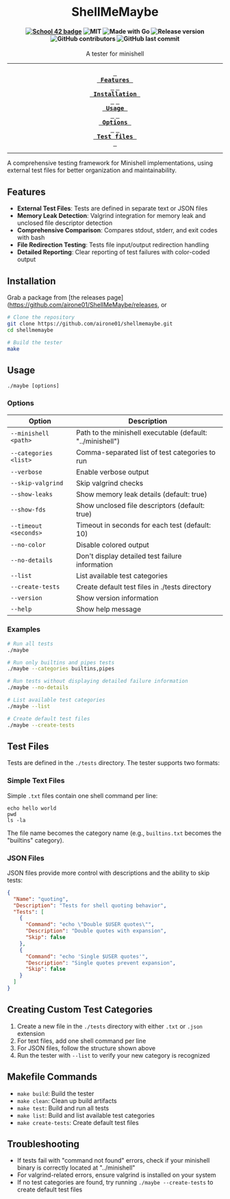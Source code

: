 <h1 align="center">
  ShellMeMaybe
</h2>

<h4 align="center">
  <a href="https://profile.intra.42.fr/users/elagouch"><img alt="School 42 badge" src="https://img.shields.io/badge/-elagouch-020617?style=flat-square&labelColor=020617&color=5a45fe&logo=42"></a>
  <img alt="MIT" src="https://img.shields.io/badge/License-MIT-ef00c7?style=flat-square&logo=creativecommons&logoColor=fff&labelColor=020617">
  <img alt="Made with Go" src="https://img.shields.io/badge/Made_with-Go-ff2b89?style=flat-square&logo=go&logoColor=fff&labelColor=020617">
  <img alt="Release version" src="https://img.shields.io/github/v/release/airone01/shellmemaybe?style=flat-square&logo=nixos&logoColor=fff&label=Release&labelColor=020617&color=ff8059">
  <img alt="GitHub contributors" src="https://img.shields.io/github/contributors-anon/airone01/shellmemaybe?style=flat-square&logo=github&labelColor=020617&color=ffc248&label=Contributors">
  <img alt="GitHub last commit" src="https://img.shields.io/github/last-commit/airone01/shellmemaybe?style=flat-square&logo=github&labelColor=020617&color=f9f871&label=Last%20commit">
</h4>

<div align="center">
  A tester for minishell
</div>

---

<div align="center"><p>

[Features]: #features
[Installation]: #installation
[Usage]: #usage
[Options]: #options
[Test files]: #test-files

**[<kbd> <br> Features <br> </kbd>][Features]**
**[<kbd> <br> Installation <br> </kbd>][Installation]**
**[<kbd> <br> Usage <br> </kbd>][Usage]**
**[<kbd> <br> Options <br> </kbd>][Options]**
**[<kbd> <br> Test files <br> </kbd>][Test files]**

</p></div>

---

A comprehensive testing framework for Minishell implementations, using external test files for better organization and maintainability.

## Features

- **External Test Files**: Tests are defined in separate text or JSON files
- **Memory Leak Detection**: Valgrind integration for memory leak and unclosed file descriptor detection
- **Comprehensive Comparison**: Compares stdout, stderr, and exit codes with bash
- **File Redirection Testing**: Tests file input/output redirection handling
- **Detailed Reporting**: Clear reporting of test failures with color-coded output

## Installation

Grab a package from [the releases page](https://github.com/airone01/ShellMeMaybe/releases, or

```bash
# Clone the repository
git clone https://github.com/airone01/shellmemaybe.git
cd shellmemaybe

# Build the tester
make
```

## Usage

```
./maybe [options]
```

### Options

| Option | Description |
|--------|-------------|
| `--minishell <path>` | Path to the minishell executable (default: "../minishell") |
| `--categories <list>` | Comma-separated list of test categories to run |
| `--verbose` | Enable verbose output |
| `--skip-valgrind` | Skip valgrind checks |
| `--show-leaks` | Show memory leak details (default: true) |
| `--show-fds` | Show unclosed file descriptors (default: true) |
| `--timeout <seconds>` | Timeout in seconds for each test (default: 10) |
| `--no-color` | Disable colored output |
| `--no-details` | Don't display detailed test failure information |
| `--list` | List available test categories |
| `--create-tests` | Create default test files in ./tests directory |
| `--version` | Show version information |
| `--help` | Show help message |

### Examples

```bash
# Run all tests
./maybe

# Run only builtins and pipes tests
./maybe --categories builtins,pipes

# Run tests without displaying detailed failure information
./maybe --no-details

# List available test categories
./maybe --list

# Create default test files
./maybe --create-tests
```

## Test Files

Tests are defined in the `./tests` directory. The tester supports two formats:

### Simple Text Files

Simple `.txt` files contain one shell command per line:

```
echo hello world
pwd
ls -la
```

The file name becomes the category name (e.g., `builtins.txt` becomes the "builtins" category).

### JSON Files

JSON files provide more control with descriptions and the ability to skip tests:

```json
{
  "Name": "quoting",
  "Description": "Tests for shell quoting behavior",
  "Tests": [
    {
      "Command": "echo \"Double $USER quotes\"",
      "Description": "Double quotes with expansion",
      "Skip": false
    },
    {
      "Command": "echo 'Single $USER quotes'",
      "Description": "Single quotes prevent expansion",
      "Skip": false
    }
  ]
}
```

## Creating Custom Test Categories

1. Create a new file in the `./tests` directory with either `.txt` or `.json` extension
2. For text files, add one shell command per line
3. For JSON files, follow the structure shown above
4. Run the tester with `--list` to verify your new category is recognized

## Makefile Commands

- `make build`: Build the tester
- `make clean`: Clean up build artifacts
- `make test`: Build and run all tests
- `make list`: Build and list available test categories
- `make create-tests`: Create default test files

## Troubleshooting

- If tests fail with "command not found" errors, check if your minishell binary is correctly located at "../minishell"
- For valgrind-related errors, ensure valgrind is installed on your system
- If no test categories are found, try running `./maybe --create-tests` to create default test files
